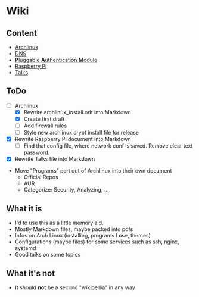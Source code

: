 # Wiki

## Content

- [Archlinux](/archlinux)
- [DNS](/dns)
- [**P**luggable **A**uthentication **M**odule](/pam)
- [Raspberry Pi](/raspberrypi)
- [Talks](/talks)

## ToDo

- [ ] Archlinux
  - [x] Rewrite archlinux_install.odt into Markdown
  - [x] Create first draft
  - [ ] Add firewall rules
  - [ ] Style new archlinux crypt install file for release
- [x] Rewrite Raspberry Pi document into Markdown
  - [ ] Find that config file, where network conf is saved. Remove clear text password.
- [x] Rewrite Talks file into Markdown
- Move "Programs" part out of Archlinux into their own document
  - Official Repos
  - AUR
  - Categorize: Security, Analyzing, ...

## What it is

- I'd to use this as a little memory aid.
- Mostly Markdown files, maybe packed into pdfs
- Infos on Arch Linux (installing, programs I use, themes)
- Configurations (maybe files) for some services such as ssh, nginx, systemd
- Good talks on some topics

## What it's not

- It should **not** be a second "wikipedia" in any way
